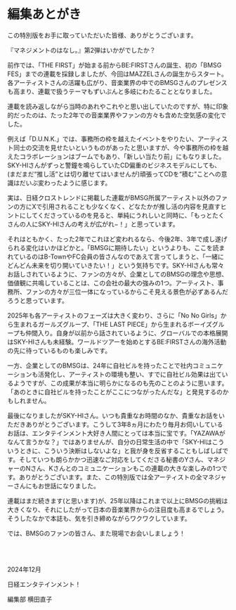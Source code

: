 # 編集あとがき

この特別版をお手に取っていただいた皆様、ありがとうございます。

『マネジメントのはなし。』第2弾はいかがでしたか？

前作では、「THE FIRST」が始まる前からBE:FIRSTさんの誕生、初の「BMSG FES」までの連載を採録しましたが、今回はMAZZELさんの誕生からスタート。各アーティストさんの活躍も広がり、音楽業界の中でのBMSGさんのプレゼンスも高まり、連載で扱うテーマもずいぶんと多岐にわたることとなりました。

連載を読み返しながら当時のあれやこれやと思い出していたのですが、特に印象的だったのは、たった2年での音楽業界やファンの方々も含めた空気感の変化でした。

例えば「D.U.N.K.」では、事務所の枠を越えたイベントをやりたい、アーティスト同士の交流を見せたいというものがあったと思いますが、今や事務所の枠を越えたコラボレーションはブームでもあり、「新しい当たり前」にもなりました。SKY-HIさんがずっと警鐘を鳴らしていたCD偏重のビジネスモデルにしても、(まだまだ“推し活”とは切り離せてはいませんが)頑張ってCDを“積む”ことへの意識はだいぶ変わったように感じます。

実は、日経クロストレンドに掲載した連載がBMSG所属アーティスト以外のファンの方にXで引用されることも少なくなく、どなたかが推し活の内容を見直すヒントにしてくださっているのを見ると、単純にうれしいと同時に、「もっとたくさんの人にSKY-HIさんの考えが広がれ−！」と思っています。

それはともかく、たった2年でこれほど変われるなら、今後2年、3年で成し遂げられる変化はいかほどかと。「BMSGに期待したい」というよりも、ここを読まれているのはB-TownやFC会員の皆さんなのであえて言ってしまうと、「一緒にどんどん未来を切り開いていきたい！」という気持ちです。SKY-HIさんも常々お話しされているように、ファンの方々が、企業としてのBMSGの理念や思想、価値観に共鳴していることは、この会社の最大の強みの1つ。アーティスト、事務所、ファンの方々が三位一体になっているからこそ見える景色が必ずあるんだろうと思っています。

2025年も各アーティストのフェーズは大きく変わり、さらに「No No Girls」から生まれるガールズグループ、「THE LAST PIECE」から生まれるボーイズグループも仲間入り。自身が以前から話されているように、グローバルでの本格展開はSKY-HIさんも未経験。ワールドツアーを始めとするBE:FIRSTさんの海外活動の先に待っているものも楽しみです。

一方、企業としてのBMSGは、24年に自社ビルを持ったことで社内コミュニケーションも活発化し、アーティストの環境も整い、すでに自社ビル効果は出ているようですが、この成果が本当に明らかになるのも先のことのように思います。「あのときに自社ビルを持ったことがここにつながったんだな」と発見するのかもしれません。

最後になりましたがSKY-HIさん。いつも貴重なお時間のなか、貴重なお話をいただきありがとうございます。こうして3年8ヵ月にわたり毎月お伺いしているお話は、エンタテインメント大好き人間にとっては本当に宝です。「YAZAWAがなんて言うかな？」ではありませんが、自分の日常生活の中で「SKY-HIはこういうときに、こういう決断はしないよな」と我が身を反省することもしばしばです。そしていつも朗らかかつ迅速なご対応をしてくださる秘書のYさん、マネジャーのNさん、Kさんとのコミュニケーションもこの連載の大きな楽しみの1つです。ありがとうございます。また、この特別版では全アーティストの全マネジャーさんにもお世話になりました。

連載はまだ続きます(と思います)が、25年以降はこれまで以上にBMSGの挑戦は大きくなり、それにしたがって日本の音楽業界からの注目度も高まるでしょう。そうしたなかで本誌も、気を引き締めながらワクワクしています。

では、BMSGのファンの皆さん、また現場でお会いしましょう！

<br/><br/>

2024年12月

日経エンタテインメント！

編集部 横田直子